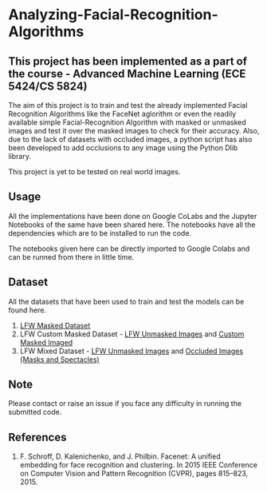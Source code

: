 # Analyzing-Facial-Recognition-Algorithms

## This project has been implemented as a part of the course - Advanced Machine Learning (ECE 5424/CS 5824)

The aim of this project is to train and test the already implemented Facial Recognition Algorithms like the FaceNet aglorithm or even the readily available simple Facial-Recognition Algorithm with masked or unmasked images and test it over the masked images to check for their accuracy. Also, due to the lack of datasets with occluded images, a python script has also been developed to add occlusions to any image using the Python Dlib library.

This project is yet to be tested on real world images.

## Usage

All the implementations have been done on Google CoLabs and the Jupyter Notebooks of the same have been shared here. The notebooks have all the dependencies which are to be installed to run the code.

The notebooks given here can be directly imported to Google Colabs and can be runned from there in little time.

## Dataset

All the datasets that have been used to train and test the models can be found here. 

1. [LFW Masked Dataset](https://drive.google.com/drive/folders/1OKTSn_TxZx9Vq1fglQyY4eiRQBSvAZao?usp=sharing)
2. LFW Custom Masked Dataset - [LFW Unmasked Images](https://drive.google.com/drive/folders/1OKTSn_TxZx9Vq1fglQyY4eiRQBSvAZao?usp=sharing) and [Custom Masked Imaged](https://drive.google.com/drive/folders/1OKTSn_TxZx9Vq1fglQyY4eiRQBSvAZao?usp=sharing)
3. LFW Mixed Dataset - [LFW Unmasked Images](https://drive.google.com/drive/folders/1OKTSn_TxZx9Vq1fglQyY4eiRQBSvAZao?usp=sharing) and [Occluded Images (Masks and Spectacles)](https://drive.google.com/drive/folders/1KMY5fw59gqfkKcrq3vf78E8cyxhSCpDh?usp=sharing)


## Note
Please contact or raise an issue if you face any difficulty in running the submitted code.

## References
1. F. Schroff, D. Kalenichenko, and J. Philbin. Facenet: A unified embedding for face recognition and clustering. In 2015 IEEE Conference on Computer Vision and Pattern Recognition (CVPR), pages 815–823, 2015.
